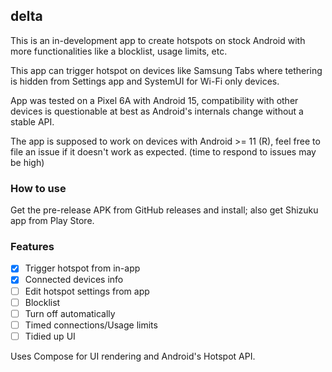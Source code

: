 ## delta

This is an in-development app to create hotspots on stock Android with
more functionalities like a blocklist, usage limits, etc.

This app can trigger hotspot on devices like Samsung Tabs where tethering is
hidden from Settings app and SystemUI for Wi-Fi only devices.

App was tested on a Pixel 6A with Android 15, compatibility with other devices
is questionable at best as Android's internals change without a stable API.

The app is supposed to work on devices with Android >= 11 (R), feel free to file
an issue if it doesn't work as expected. (time to respond to issues may be high)

### How to use
Get the pre-release APK from GitHub releases and install; also get Shizuku app
from Play Store.

### Features
- [X] Trigger hotspot from in-app
- [X] Connected devices info
- [ ] Edit hotspot settings from app
- [ ] Blocklist
- [ ] Turn off automatically
- [ ] Timed connections/Usage limits
- [ ] Tidied up UI

Uses Compose for UI rendering and Android's Hotspot API.
